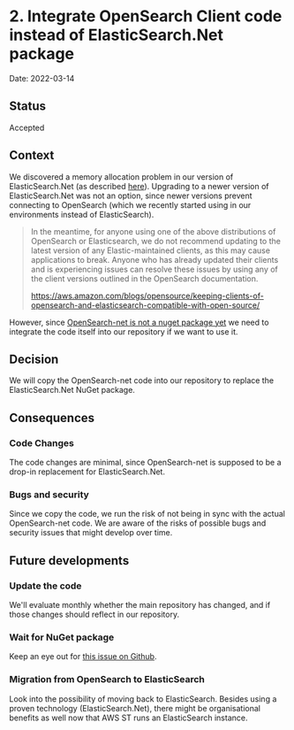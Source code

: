 # 2. Integrate OpenSearch Client code instead of ElasticSearch.Net package

Date: 2022-03-14

## Status

Accepted

## Context

We discovered a memory allocation problem in our version of ElasticSearch.Net (as described [here](https://github.com/elastic/elasticsearch-net/issues/4165)). Upgrading to a newer version of ElasticSearch.Net was not an option, since newer versions prevent connecting to OpenSearch (which we recently started using in our environments instead of ElasticSearch).

> In the meantime, for anyone using one of the above distributions of OpenSearch or Elasticsearch, we do not recommend updating to the latest version of any Elastic-maintained clients, as this may cause applications to break. Anyone who has already updated their clients and is experiencing issues can resolve these issues by using any of the client versions outlined in the OpenSearch documentation. 
>
> https://aws.amazon.com/blogs/opensource/keeping-clients-of-opensearch-and-elasticsearch-compatible-with-open-source/

However, since [OpenSearch-net is not a nuget package yet](https://github.com/opensearch-project/opensearch-net/issues/25) we need to integrate the code itself into our repository if we want to use it.

## Decision

We will copy the OpenSearch-net code into our repository to replace the ElasticSearch.Net NuGet package.

## Consequences

### Code Changes

The code changes are minimal, since OpenSearch-net is supposed to be a drop-in replacement for ElasticSearch.Net.

### Bugs and security

Since we copy the code, we run the risk of not being in sync with the actual OpenSearch-net code. 
We are aware of the risks of possible bugs and security issues that might develop over time.

## Future developments
### Update the code
We'll evaluate monthly whether the main repository has changed, and if those changes should reflect in our repository.

### Wait for NuGet package
Keep an eye out for [this issue on Github](https://github.com/opensearch-project/opensearch-net/issues/25).

### Migration from OpenSearch to ElasticSearch
Look into the possibility of moving back to ElasticSearch. Besides using a proven technology (ElasticSearch.Net), there might be organisational benefits as well now that AWS ST runs an ElasticSearch instance.
